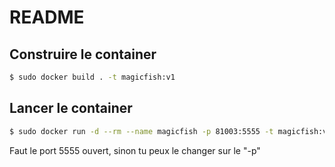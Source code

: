 # README

## Construire le container

```bash
$ sudo docker build . -t magicfish:v1
```

## Lancer le container

```bash
$ sudo docker run -d --rm --name magicfish -p 81003:5555 -t magicfish:v1
```

Faut le port 5555 ouvert, sinon tu peux le changer sur le "-p"
